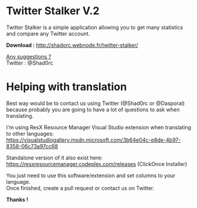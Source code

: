 <h1>Twitter Stalker V.2</h1>
Twitter Stalker is a simple application allowing you to get many statistics and compare any Twitter account.

<b>Download :</b>
http://shadorc.webnode.fr/twitter-stalker/

<u>Any suggestions ?</u>
<br>Twitter : @Shad0rc

<h1>Helping with translation</h1>

Best way would be to contact us using Twitter (@Shad0rc or @Dasporal) because probably you are going to have a lot of questions to ask when translating.

I'm using ResX Resource Manager Visual Studio extension when translating to other languages:
https://visualstudiogallery.msdn.microsoft.com/3b64e04c-e8de-4b97-8358-06c73a97cc68

Standalone version of it also exist here:
<br>https://resxresourcemanager.codeplex.com/releases (ClickOnce Installer)

You just need to use this software/extension and set columns to your language.
<br>Once finished, create a pull request or contact us on Twitter.

<b>Thanks !</b>